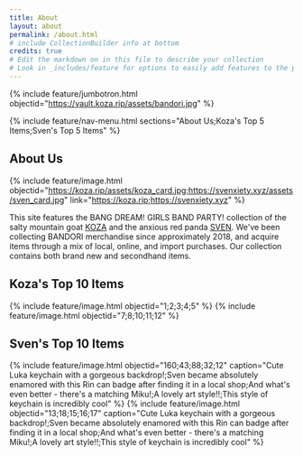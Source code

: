 ```yaml
---
title: About
layout: about
permalink: /about.html
# include CollectionBuilder info at bottom
credits: true
# Edit the markdown on in this file to describe your collection
# Look in _includes/feature for options to easily add features to the page
---
```


{% include feature/jumbotron.html objectid="https://vault.koza.rip/assets/bandori.jpg" %}

{% include feature/nav-menu.html sections="About Us;Koza's Top 5 Items;Sven's Top 5 Items" %}

## About Us

{% include feature/image.html objectid="https://koza.rip/assets/koza_card.jpg;https://svenxiety.xyz/assets/sven_card.jpg" link="https://koza.rip;https://svenxiety.xyz" %}

This site features the BANG DREAM! GIRLS BAND PARTY! collection of the salty mountain goat [KOZA](https://koza.rip) and the anxious red panda [SVEN](https://svenxiety.xyz). We've been collecting BANDORI merchandise since approximately 2018, and acquire items through a mix of local, online, and import purchases. Our collection contains both brand new and secondhand items.

## Koza's Top 10 Items

{% include feature/image.html objectid="1;2;3;4;5" %}
{% include feature/image.html objectid="7;8;10;11;12" %}

## Sven's Top 10 Items

{% include feature/image.html objectid="160;43;88;32;12" caption="Cute Luka keychain with a gorgeous backdrop!;Sven became absolutely enamored with this Rin can badge after finding it in a local shop;And what's even better - there's a matching Miku!;A lovely art style!!;This style of keychain is incredibly cool" %}
{% include feature/image.html objectid="13;18;15;16;17" caption="Cute Luka keychain with a gorgeous backdrop!;Sven became absolutely enamored with this Rin can badge after finding it in a local shop;And what's even better - there's a matching Miku!;A lovely art style!!;This style of keychain is incredibly cool" %}
